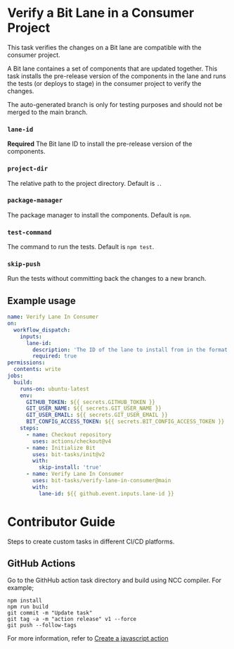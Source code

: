 # Verify a Bit Lane in a Consumer Project

This task verifies the changes on a Bit lane are compatible with the consumer project.

A Bit lane containes a set of components that are updated together.
This task installs the pre-release version of the components in the lane and runs the tests (or deploys to stage) in the consumer project to verify the changes.

The auto-generated branch is only for testing purposes and should not be merged to the main branch.

### `lane-id`

**Required** The Bit lane ID to install the pre-release version of the components.

### `project-dir`

The relative path to the project directory. Default is `.`.

### `package-manager`

The package manager to install the components. Default is `npm`.

### `test-command`

The command to run the tests. Default is `npm test`.

### `skip-push`

Run the tests without committing back the changes to a new branch.

## Example usage

```yml
name: Verify Lane In Consumer
on:
  workflow_dispatch:
    inputs:
      lane-id:
        description: 'The ID of the lane to install from in the format: org.scope/lane'
        required: true
permissions:
  contents: write
jobs:
  build:
    runs-on: ubuntu-latest
    env:
      GITHUB_TOKEN: ${{ secrets.GITHUB_TOKEN }}
      GIT_USER_NAME: ${{ secrets.GIT_USER_NAME }}
      GIT_USER_EMAIL: ${{ secrets.GIT_USER_EMAIL }}
      BIT_CONFIG_ACCESS_TOKEN: ${{ secrets.BIT_CONFIG_ACCESS_TOKEN }}
    steps:
      - name: Checkout repository
        uses: actions/checkout@v4
      - name: Initialize Bit
        uses: bit-tasks/init@v2
        with:
          skip-install: 'true'
      - name: Verify Lane In Consumer
        uses: bit-tasks/verify-lane-in-consumer@main
        with:
          lane-id: ${{ github.event.inputs.lane-id }}
```

# Contributor Guide

Steps to create custom tasks in different CI/CD platforms.

## GitHub Actions

Go to the GithHub action task directory and build using NCC compiler. For example;

```
npm install
npm run build
git commit -m "Update task"
git tag -a -m "action release" v1 --force
git push --follow-tags
```

For more information, refer to [Create a javascript action](https://docs.github.com/en/actions/creating-actions/creating-a-javascript-action)
